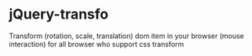 jQuery-transfo
==============

Transform (rotation, scale, translation) dom item in your browser (mouse interaction) for all browser who support css transform
